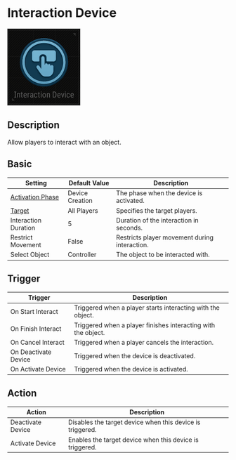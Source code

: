 # Interaction Device

![Interaction Icon](../images/DeviceIcons/Device_Interaction.png)

## Description

Allow players to interact with an object.

## Basic

| Setting                                      | Default Value     | Description                                      |
|----------------------------------------------|-------------------|--------------------------------------------------|
| [Activation Phase](../General/Common_Device_Settings.md#activation-phase) | Device Creation    | The phase when the device is activated.           |
| [Target](../General/Common_Device_Settings.md#target)                     | All Players        | Specifies the target players.                     |
| Interaction Duration                         | 5                 | Duration of the interaction in seconds.           |
| Restrict Movement                            | False             | Restricts player movement during interaction.     |
| Select Object                                | Controller        | The object to be interacted with.                 |

## Trigger

| Trigger                | Description                                                        |
|------------------------|--------------------------------------------------------------------|
| On Start Interact      | Triggered when a player starts interacting with the object.         |
| On Finish Interact     | Triggered when a player finishes interacting with the object.       |
| On Cancel Interact     | Triggered when a player cancels the interaction.                   |
| On Deactivate Device   | Triggered when the device is deactivated.                          |
| On Activate Device     | Triggered when the device is activated.                            |

## Action

| Action                | Description                                                        |
|-----------------------|--------------------------------------------------------------------|
| Deactivate Device     | Disables the target device when this device is triggered.           |
| Activate Device       | Enables the target device when this device is triggered.            |
